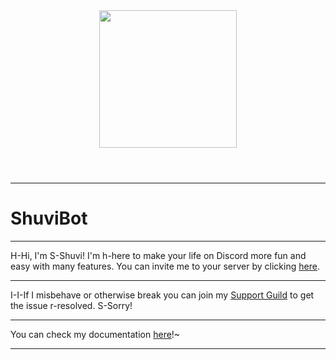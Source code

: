 
<!DOCTYPE html>
<html>
    <header>
<a href="https://discordapp.com/oauth2/authorize?client_id=323128638444929025&scope=bot&permissions=536210551">
			<img src="https://cdn.discordapp.com/avatars/323128638444929025/aa2b6a46cbaf0592edf9d6a5891cd57f.png" height="220" width="220">
  </img>
      </a>
  </header>
<hr>
</hr>
        <h1>ShuviBot</h1>
<hr>
</hr>
    <body>
      <p>H-Hi, I'm S-Shuvi! I'm h-here to make your life on Discord more fun and easy with many features. You can invite me to your server by clicking <a href="https://discordapp.com/oauth2/authorize?client_id=323128638444929025&scope=bot&permissions=536210551">here</a>.</p></b></p>
<hr></hr>
<p>I-I-If I misbehave or  otherwise break you can join my <a href="https://discord.gg/eYbEBaS">Support Guild</a> to get the issue r-resolved. S-Sorry!<br>
  <hr></hr>
<p>You can check my documentation <a href="https://github.com/MrLar/ShuviWiki/wiki">here</a>!~<br>
    </body>
  <hr></hr>
</html>
